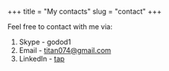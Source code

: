 +++
title = "My contacts"
slug = "contact"
+++

Feel free to contact with me via:

1. Skype - godod1
2. Email - [titan074@gmail.com](mailto:titan074@gmail.com)
3. LinkedIn - [tap](https://www.linkedin.com/in/denys-tovstohan-22545450/)
